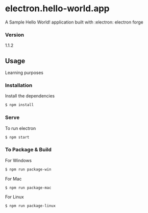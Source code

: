 # electron.hello-world.app
A Sample Hello World! application built with :electron: electron forge


### Version
1.1.2


## Usage
Learning purposes


### Installation


Install the dependencies

```sh
$ npm install
```


### Serve
To run electron

```sh
$ npm start
```


### To Package & Build

For Windows

```sh
$ npm run package-win
```

For Mac

```sh
$ npm run package-mac
```

For Linux

```sh
$ npm run package-linux
```
